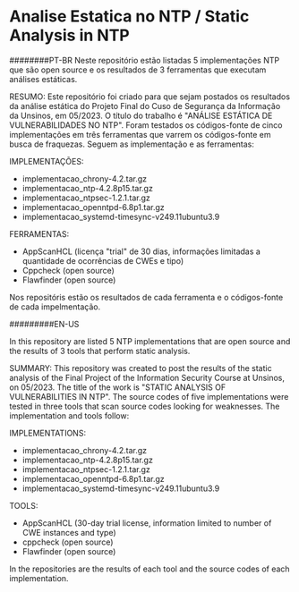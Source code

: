 # Analise Estatica no NTP / Static Analysis in NTP 
########PT-BR
Neste repositório estão listadas 5 implementações NTP que são open source e os resultados de 3 ferramentas que executam análises estáticas.

RESUMO:
Este repositório foi criado para que sejam postados os resultados da análise estática do Projeto Final do Cuso de Segurança da Informação da Unsinos,
em 05/2023. O título do trabalho é "ANÁLISE ESTÁTICA DE VULNERABILIDADES NO NTP". Foram testados os códigos-fonte de cinco implementações em três ferramentas que varrem 
os códigos-fonte em busca de fraquezas. Seguem as implementação e as ferramentas:

IMPLEMENTAÇÕES:
- implementacao_chrony-4.2.tar.gz
- implementacao_ntp-4.2.8p15.tar.gz
- implementacao_ntpsec-1.2.1.tar.gz
- implementacao_openntpd-6.8p1.tar.gz
- implementacao_systemd-timesync-v249.11ubuntu3.9

FERRAMENTAS:
- AppScanHCL (licença "trial" de 30 dias, informações limitadas a quantidade de ocorrências de CWEs e tipo) 
- Cppcheck (open source)
- Flawfinder (open source)

Nos repositóris estão os resultados de cada ferramenta e o códigos-fonte de cada impelmentação.

#########EN-US

In this repository are listed 5 NTP implementations that are open source and the results of 3 tools that perform static analysis.

SUMMARY:
This repository was created to post the results of the static analysis of the Final Project of the Information Security Course at Unsinos,
on 05/2023. The title of the work is "STATIC ANALYSIS OF VULNERABILITIES IN NTP". The source codes of five implementations were tested in three tools that scan
source codes looking for weaknesses. The implementation and tools follow:

IMPLEMENTATIONS:
- implementacao_chrony-4.2.tar.gz
- implementacao_ntp-4.2.8p15.tar.gz
- implementacao_ntpsec-1.2.1.tar.gz
- implementacao_openntpd-6.8p1.tar.gz
- implementacao_systemd-timesync-v249.11ubuntu3.9

TOOLS:
- AppScanHCL (30-day trial license, information limited to number of CWE instances and type)
- cppcheck (open source)
- Flawfinder (open source)

In the repositories are the results of each tool and the source codes of each implementation.
